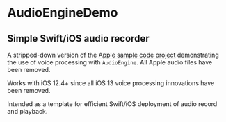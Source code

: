 # AudioEngineDemo
## Simple Swift/iOS audio recorder 

A stripped-down version of the [Apple sample code project](https://developer.apple.com/documentation/avfoundation/audio_track_engineering/using_voice_processing) demonstrating the use of voice processing with `AudioEngine`. All Apple audio files have been removed.

Works with iOS 12.4+ since all iOS 13 voice processing innovations have been removed.

Intended as a template for efficient Swift/iOS deployment of audio record and playback.
